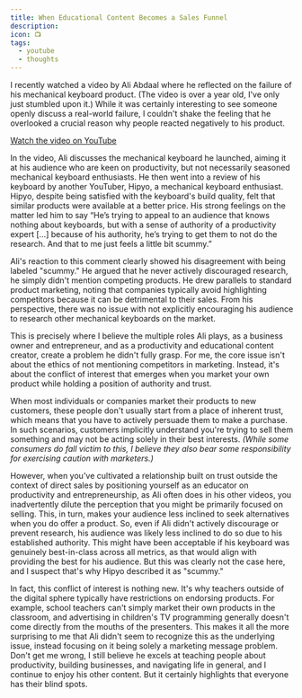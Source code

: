 ```yaml
---
title: When Educational Content Becomes a Sales Funnel
description: 
icon: 📺
tags:
  - youtube
  - thoughts
---
```


I recently watched a video by Ali Abdaal where he reflected on the failure of his mechanical keyboard product. (The video is over a year old, I've only just stumbled upon it.) While it was certainly interesting to see someone openly discuss a real-world failure, I couldn't shake the feeling that he overlooked a crucial reason why people reacted negatively to his product.

<!-- excerpt -->

[Watch the video on YouTube](https://www.youtube.com/watch?v=HGktY1dytCw)

In the video, Ali discusses the mechanical keyboard he launched, aiming it at his audience who are keen on productivity, but not necessarily seasoned mechanical keyboard enthusiasts. He then went into a review of his keyboard by another YouTuber, Hipyo, a mechanical keyboard enthusiast. Hipyo, despite being satisfied with the keyboard's build quality, felt that similar products were available at a better price. His strong feelings on the matter led him to say “He’s trying to appeal to an audience that knows nothing about keyboards, but with a sense of authority of a productivity expert […] because of his authority, he’s trying to get them to not do the research. And that to me just feels a little bit scummy.”

Ali's reaction to this comment clearly showed his disagreement with being labeled "scummy." He argued that he never actively discouraged research, he simply didn't mention competing products. He drew parallels to standard product marketing, noting that companies typically avoid highlighting competitors because it can be detrimental to their sales. From his perspective, there was no issue with not explicitly encouraging his audience to research other mechanical keyboards on the market.

This is precisely where I believe the multiple roles Ali plays, as a business owner and entrepreneur, and as a productivity and educational content creator, create a problem he didn't fully grasp. For me, the core issue isn't about the ethics of not mentioning competitors in marketing. Instead, it's about the conflict of interest that emerges when you market your own product while holding a position of authority and trust.

When most individuals or companies market their products to new customers, these people don't usually start from a place of inherent trust, which means that you have to actively persuade them to make a purchase. In such scenarios, customers implicitly understand you're trying to sell them something and may not be acting solely in their best interests. _(While some consumers do fall victim to this, I believe they also bear some responsibility for exercising caution with marketers.)_

However, when you've cultivated a relationship built on trust outside the context of direct sales by positioning yourself as an educator on productivity and entrepreneurship, as Ali often does in his other videos, you inadvertently dilute the perception that you might be primarily focused on selling. This, in turn, makes your audience less inclined to seek alternatives when you do offer a product. So, even if Ali didn't actively discourage or prevent research, his audience was likely less inclined to do so due to his established authority. This might have been acceptable if his keyboard was genuinely best-in-class across all metrics, as that would align with providing the best for his audience. But this was clearly not the case here, and I suspect that's why Hipyo described it as "scummy."

In fact, this conflict of interest is nothing new. It's why teachers outside of the digital sphere typically have restrictions on endorsing products. For example, school teachers can't simply market their own products in the classroom, and advertising in children's TV programming generally doesn't come directly from the mouths of the presenters. This makes it all the more surprising to me that Ali didn't seem to recognize this as the underlying issue, instead focusing on it being solely a marketing message problem. Don't get me wrong, I still believe he excels at teaching people about productivity, building businesses, and navigating life in general, and I continue to enjoy his other content. But it certainly highlights that everyone has their blind spots.
